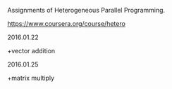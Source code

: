 Assignments of Heterogeneous Parallel Programming.

https://www.coursera.org/course/hetero

2016.01.22

\+vector addition


2016.01.25

\+matrix multiply
